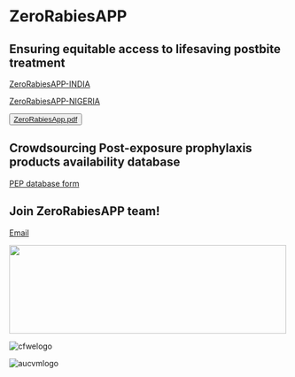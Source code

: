# ZeroRabiesAPP

## Ensuring equitable access to lifesaving postbite treatment

 <a href="https://anyadoc.shinyapps.io/ZeroRabiesINDIA/" target="_blank">ZeroRabiesAPP-INDIA</a>
 
 <a href="https://anyadoc.shinyapps.io/ZeroRabiesNigeria/" target="_blank">ZeroRabiesAPP-NIGERIA</a>
 
<button onclick="document.location='default.asp'">[ZeroRabiesApp.pdf](https://github.com/anyadoc/ZeroRabiesAPP/files/13540222/ZeroRabiesApp.pdf)</button>


## Crowdsourcing Post-exposure prophylaxis products availability database

<a href="https://anyadoc.shinyapps.io/ZeroRabiesPEP/" target="_blank">PEP database form</a>

## Join ZeroRabiesAPP team!
<a href="mailto:abelsare@auburn.edu">Email</a>

<img src="https://github.com/anyadoc/ZeroRabiesAPP/assets/15696318/c01d0782-1a11-499d-8751-bf8cbfc6d3c6)"  width="500" height="160">

![cfwelogo](https://github.com/anyadoc/ZeroRabiesAPP/assets/15696318/c01d0782-1a11-499d-8751-bf8cbfc6d3c6)

![aucvmlogo](https://github.com/anyadoc/ZeroRabiesAPP/assets/15696318/76c3357a-e32d-46d4-afbd-5b3fed57b553)
